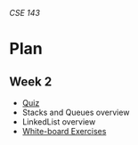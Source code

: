 _CSE 143_
# Plan
## Week 2

* [Quiz](quiz.md)
* Stacks and Queues overview
* LinkedList overview
* [White-board Exercises](exercises.md)
